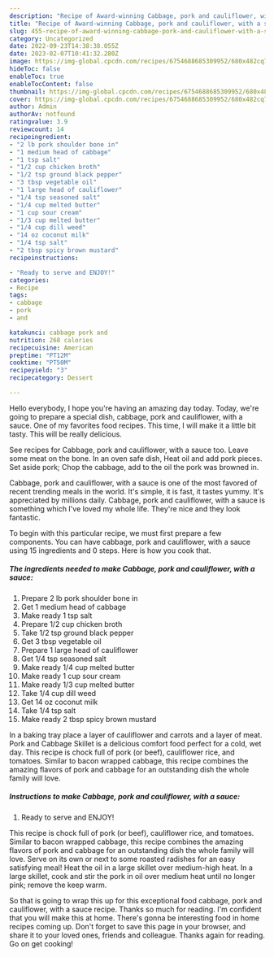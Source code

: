 ```yaml
---
description: "Recipe of Award-winning Cabbage, pork and cauliflower, with a sauce"
title: "Recipe of Award-winning Cabbage, pork and cauliflower, with a sauce"
slug: 455-recipe-of-award-winning-cabbage-pork-and-cauliflower-with-a-sauce
category: Uncategorized
date: 2022-09-23T14:38:38.055Z
date: 2023-02-07T10:41:32.280Z
image: https://img-global.cpcdn.com/recipes/6754688685309952/680x482cq70/cabbage-pork-and-cauliflower-with-a-sauce-recipe-main-photo.jpg
hideToc: false
enableToc: true
enableTocContent: false
thumbnail: https://img-global.cpcdn.com/recipes/6754688685309952/680x482cq70/cabbage-pork-and-cauliflower-with-a-sauce-recipe-main-photo.jpg
cover: https://img-global.cpcdn.com/recipes/6754688685309952/680x482cq70/cabbage-pork-and-cauliflower-with-a-sauce-recipe-main-photo.jpg
author: Admin
authorAv: notfound
ratingvalue: 3.9
reviewcount: 14
recipeingredient:
- "2 lb pork shoulder bone in"
- "1 medium head of cabbage"
- "1 tsp salt"
- "1/2 cup chicken broth"
- "1/2 tsp ground black pepper"
- "3 tbsp vegetable oil"
- "1 large head of cauliflower"
- "1/4 tsp seasoned salt"
- "1/4 cup melted butter"
- "1 cup sour cream"
- "1/3 cup melted butter"
- "1/4 cup dill weed"
- "14 oz coconut milk"
- "1/4 tsp salt"
- "2 tbsp spicy brown mustard"
recipeinstructions:

- "Ready to serve and ENJOY!"
categories:
- Recipe
tags:
- cabbage
- pork
- and

katakunci: cabbage pork and 
nutrition: 268 calories
recipecuisine: American
preptime: "PT12M"
cooktime: "PT50M"
recipeyield: "3"
recipecategory: Dessert

---
```



Hello everybody, I hope you're having an amazing day today. Today, we're going to prepare a special dish, cabbage, pork and cauliflower, with a sauce. One of my favorites food recipes. This time, I will make it a little bit tasty. This will be really delicious.

See recipes for Cabbage, pork and cauliflower, with a sauce too. Leave some meat on the bone. In an oven safe dish, Heat oil and add pork pieces. Set aside pork; Chop the cabbage, add to the oil the pork was browned in.

Cabbage, pork and cauliflower, with a sauce is one of the most favored of recent trending meals in the world. It's simple, it is fast, it tastes yummy. It's appreciated by millions daily. Cabbage, pork and cauliflower, with a sauce is something which I've loved my whole life. They're nice and they look fantastic.


To begin with this particular recipe, we must first prepare a few components. You can have cabbage, pork and cauliflower, with a sauce using 15 ingredients and 0 steps. Here is how you cook that.

<!--inarticleads1-->

##### The ingredients needed to make Cabbage, pork and cauliflower, with a sauce:

1. Prepare 2 lb pork shoulder bone in
1. Get 1 medium head of cabbage
1. Make ready 1 tsp salt
1. Prepare 1/2 cup chicken broth
1. Take 1/2 tsp ground black pepper
1. Get 3 tbsp vegetable oil
1. Prepare 1 large head of cauliflower
1. Get 1/4 tsp seasoned salt
1. Make ready 1/4 cup melted butter
1. Make ready 1 cup sour cream
1. Make ready 1/3 cup melted butter
1. Take 1/4 cup dill weed
1. Get 14 oz coconut milk
1. Take 1/4 tsp salt
1. Make ready 2 tbsp spicy brown mustard


In a baking tray place a layer of cauliflower and carrots and a layer of meat. Pork and Cabbage Skillet is a delicious comfort food perfect for a cold, wet day. This recipe is chock full of pork (or beef), cauliflower rice, and tomatoes. Similar to bacon wrapped cabbage, this recipe combines the amazing flavors of pork and cabbage for an outstanding dish the whole family will love. 

<!--inarticleads2-->

##### Instructions to make Cabbage, pork and cauliflower, with a sauce:


1. Ready to serve and ENJOY!

This recipe is chock full of pork (or beef), cauliflower rice, and tomatoes. Similar to bacon wrapped cabbage, this recipe combines the amazing flavors of pork and cabbage for an outstanding dish the whole family will love. Serve on its own or next to some roasted radishes for an easy satisfying meal! Heat the oil in a large skillet over medium-high heat. In a large skillet, cook and stir the pork in oil over medium heat until no longer pink; remove the keep warm. 

So that is going to wrap this up for this exceptional food cabbage, pork and cauliflower, with a sauce recipe. Thanks so much for reading. I'm confident that you will make this at home. There's gonna be interesting food in home recipes coming up. Don't forget to save this page in your browser, and share it to your loved ones, friends and colleague. Thanks again for reading. Go on get cooking!
